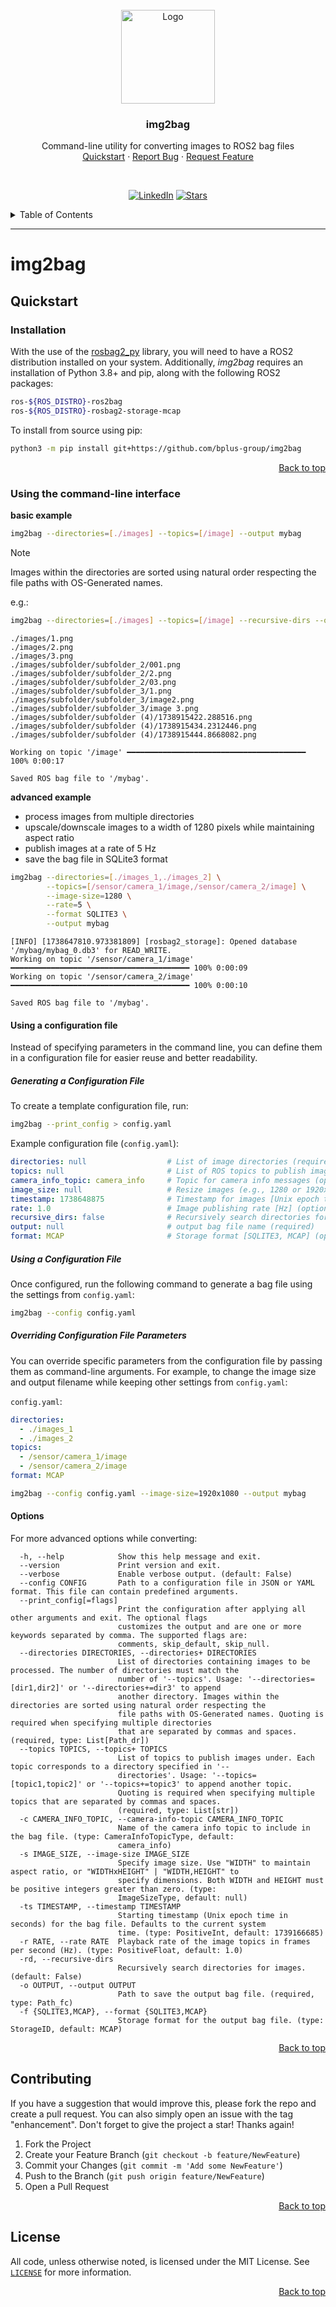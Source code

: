<!-- PROJECT LOGO -->
<br/>
<div align="center">
  <a href="https://www.b-plus.com/de/home">
    <img src="https://www.b-plus.com/fileadmin/data_storage/images/b-plus_Logo.png" alt="Logo" width="150" height="150">
  </a>

  <h3 align="center">img2bag</h3>

  <p align="center">
    Command-line utility for converting images to ROS2 bag files
    <br/>
    <a href="#quickstart">Quickstart</a>
    ·
    <a href="https://github.com/bplus-group/img2bag/issues">Report Bug</a>
    ·
    <a href="https://github.com/bplus-group/img2bag/issues">Request Feature</a>
  </p>
</div>
<br/>

<!-- PROJECT SHIELDS -->
<div align="center">

  [![LinkedIn][linkedin-shield]][linkedin-url]
  [![Stars][star-shield]][star-url]

</div>

<!-- TABLE OF CONTENTS -->
<details>
  <summary>Table of Contents</summary>
  <ol>
    <li>
      <a href="#quickstart">Quickstart</a>
      <ul>
        <li><a href="#installation">Installation</a></li>
        <li><a href="#using-the-command-line-interface">Using the command-line interface</a></li>
      </ul>
    </li>
    <li><a href="#contributing">Contributing</a></li>
    <li><a href="#license">License</a></li>
  </ol>
</details>

---

# img2bag

## Quickstart

### Installation

With the use of the [rosbag2_py](https://index.ros.org/p/rosbag2_py/) library, you will need to have a ROS2 distribution
installed on your system. Additionally, *img2bag* requires an installation of Python 3.8+ and pip, along with the
following ROS2 packages:

```bash
ros-${ROS_DISTRO}-ros2bag
ros-${ROS_DISTRO}-rosbag2-storage-mcap
```

To install from source using pip:

```bash
python3 -m pip install git+https://github.com/bplus-group/img2bag
```
<p align="right"><a href="#top">Back to top</a></p>

### Using the command-line interface

**basic example**

```bash
img2bag --directories=[./images] --topics=[/image] --output mybag
```

> [!NOTE]
> Images within the directories are sorted using natural order respecting the file paths with OS-Generated names.
>
> e.g.:
> ```bash
> img2bag --directories=[./images] --topics=[/image] --recursive-dirs --output mybag
> ```
>
> ```plaintext
> ./images/1.png
> ./images/2.png
> ./images/3.png
> ./images/subfolder/subfolder_2/001.png
> ./images/subfolder/subfolder_2/2.png
> ./images/subfolder/subfolder_2/03.png
> ./images/subfolder/subfolder_3/1.png
> ./images/subfolder/subfolder_3/image2.png
> ./images/subfolder/subfolder_3/image 3.png
> ./images/subfolder/subfolder (4)/1738915422.288516.png
> ./images/subfolder/subfolder (4)/1738915434.2312446.png
> ./images/subfolder/subfolder (4)/1738915444.8668082.png
> ```

```plaintext
Working on topic '/image' ━━━━━━━━━━━━━━━━━━━━━━━━━━━━━━━━━━━━━━━━ 100% 0:00:17

Saved ROS bag file to '/mybag'.
```

**advanced example**
  - process images from multiple directories
  - upscale/downscale images to a width of 1280 pixels while maintaining aspect ratio
  - publish images at a rate of 5 Hz
  - save the bag file in SQLite3 format

```bash
img2bag --directories=[./images_1,./images_2] \
        --topics=[/sensor/camera_1/image,/sensor/camera_2/image] \
        --image-size=1280 \
        --rate=5 \
        --format SQLITE3 \
        --output mybag
```

```plaintext
[INFO] [1738647810.973381809] [rosbag2_storage]: Opened database '/mybag/mybag_0.db3' for READ_WRITE.
Working on topic '/sensor/camera_1/image' ━━━━━━━━━━━━━━━━━━━━━━━━━━━━━━━━━━━━━━━━ 100% 0:00:09
Working on topic '/sensor/camera_2/image' ━━━━━━━━━━━━━━━━━━━━━━━━━━━━━━━━━━━━━━━━ 100% 0:00:10

Saved ROS bag file to '/mybag'.
```

#### Using a configuration file
Instead of specifying parameters in the command line, you can define them in a configuration file for easier reuse and
better readability.

##### Generating a Configuration File
To create a template configuration file, run:

```bash
img2bag --print_config > config.yaml
```

Example configuration file (`config.yaml`):

```yaml
directories: null                  # List of image directories (required)
topics: null                       # List of ROS topics to publish images under (required)
camera_info_topic: camera_info     # Topic for camera info messages (optional)
image_size: null                   # Resize images (e.g., 1280 or 1920x1080, optional)
timestamp: 1738648875              # Timestamp for images [Unix epoch time] (optional)
rate: 1.0                          # Image publishing rate [Hz] (optional)
recursive_dirs: false              # Recursively search directories for images (optional)
output: null                       # output bag file name (required)
format: MCAP                       # Storage format [SQLITE3, MCAP] (optional)
```

##### Using a Configuration File
Once configured, run the following command to generate a bag file using the settings from `config.yaml`:

```bash
img2bag --config config.yaml
```

##### Overriding Configuration File Parameters
You can override specific parameters from the configuration file by passing them as command-line arguments.
For example, to change the image size and output filename while keeping other settings from `config.yaml`:

`config.yaml`:

```yaml
directories:
  - ./images_1
  - ./images_2
topics:
  - /sensor/camera_1/image
  - /sensor/camera_2/image
format: MCAP
```

```bash
img2bag --config config.yaml --image-size=1920x1080 --output mybag
```

#### Options

For more advanced options while converting:

```plaintext
  -h, --help            Show this help message and exit.
  --version             Print version and exit.
  --verbose             Enable verbose output. (default: False)
  --config CONFIG       Path to a configuration file in JSON or YAML format. This file can contain predefined arguments.
  --print_config[=flags]
                        Print the configuration after applying all other arguments and exit. The optional flags
                        customizes the output and are one or more keywords separated by comma. The supported flags are:
                        comments, skip_default, skip_null.
  --directories DIRECTORIES, --directories+ DIRECTORIES
                        List of directories containing images to be processed. The number of directories must match the
                        number of '--topics'. Usage: '--directories=[dir1,dir2]' or '--directories+=dir3' to append
                        another directory. Images within the directories are sorted using natural order respecting the
                        file paths with OS-Generated names. Quoting is required when specifying multiple directories
                        that are separated by commas and spaces. (required, type: List[Path_dr])
  --topics TOPICS, --topics+ TOPICS
                        List of topics to publish images under. Each topic corresponds to a directory specified in '--
                        directories'. Usage: '--topics=[topic1,topic2]' or '--topics+=topic3' to append another topic.
                        Quoting is required when specifying multiple topics that are separated by commas and spaces.
                        (required, type: List[str])
  -c CAMERA_INFO_TOPIC, --camera-info-topic CAMERA_INFO_TOPIC
                        Name of the camera info topic to include in the bag file. (type: CameraInfoTopicType, default:
                        camera_info)
  -s IMAGE_SIZE, --image-size IMAGE_SIZE
                        Specify image size. Use "WIDTH" to maintain aspect ratio, or "WIDTHxHEIGHT" | "WIDTH,HEIGHT" to
                        specify dimensions. Both WIDTH and HEIGHT must be positive integers greater than zero. (type:
                        ImageSizeType, default: null)
  -ts TIMESTAMP, --timestamp TIMESTAMP
                        Starting timestamp (Unix epoch time in seconds) for the bag file. Defaults to the current system
                        time. (type: PositiveInt, default: 1739166685)
  -r RATE, --rate RATE  Playback rate of the image topics in frames per second (Hz). (type: PositiveFloat, default: 1.0)
  -rd, --recursive-dirs
                        Recursively search directories for images. (default: False)
  -o OUTPUT, --output OUTPUT
                        Path to save the output bag file. (required, type: Path_fc)
  -f {SQLITE3,MCAP}, --format {SQLITE3,MCAP}
                        Storage format for the output bag file. (type: StorageID, default: MCAP)
```
<p align="right"><a href="#top">Back to top</a></p>

## Contributing

If you have a suggestion that would improve this, please fork the repo and create a pull request. You can also simply open an issue with the tag "enhancement".
Don't forget to give the project a star! Thanks again!


1. Fork the Project
2. Create your Feature Branch (`git checkout -b feature/NewFeature`)
3. Commit your Changes (`git commit -m 'Add some NewFeature'`)
4. Push to the Branch (`git push origin feature/NewFeature`)
5. Open a Pull Request

<p align="right"><a href="#top">Back to top</a></p>

## License

All code, unless otherwise noted, is licensed under the MIT License. See [`LICENSE`](https://github.com/bplus-group/img2bag/blob/master/LICENSE) for more information.

<p align="right"><a href="#top">Back to top</a></p>


<!---Links And Images -->
[linkedin-shield]: https://img.shields.io/badge/-LinkedIn-black.svg?style=for-the-badge&logo=linkedin&color=808080
[linkedin-url]: https://de.linkedin.com/company/b-plus-group
[star-shield]: https://img.shields.io/github/stars/bplus-group/img2bag.svg?style=for-the-badge&color=144E73&labelColor=808080
[star-url]: https://github.com/bplus-group/img2bag
